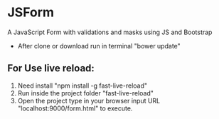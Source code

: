 # JSForm
A JavaScript Form with validations and masks using JS and Bootstrap


- After clone or download run in terminal "bower update"

<h2>For Use live reload:</h2>

1) Need install "npm install -g fast-live-reload"
2) Run inside the project folder "fast-live-reload"
3) Open the project type in your browser input URL "localhost:9000/form.html" to execute.
